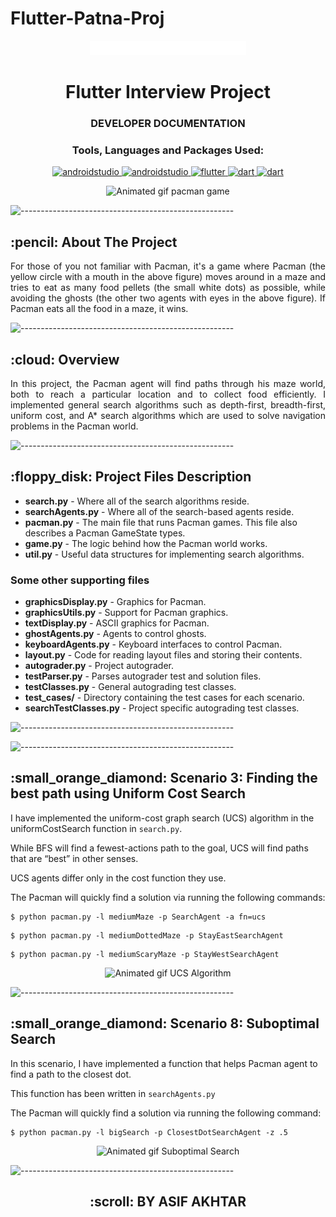 # Flutter-Patna-Proj
<p align="center"> 
  <img src="readmeAssets/appName2x.png" alt="Pacman Logo"height="auto">
</p>
<h1 align="center"> Flutter Interview Project </h1>
<h3 align="center"> DEVELOPER DOCUMENTATION </h3>

<!--/////////////////////////////-->
<h3 align="center">Tools, Languages and Packages Used:</h3>
<p align="center"> <a href="https://developer.android.com" target="_blank" rel="noreferrer"> <img src="https://res.cloudinary.com/asifakhtarcloudinary/image/upload/v1641566862/AsifPortfolio/AndroidStudioLogo.png" alt="androidstudio" width="40" height="40"/> </a> <a href="https://developer.android.com" target="_blank" rel="noreferrer"> <img src="https://res.cloudinary.com/asifakhtarcloudinary/image/upload/v1641220897/AsifPortfolio/DartLang-480.png" alt="androidstudio" width="40" height="40"/> </a> <a href="https://appwrite.io" target="_blank" rel="noreferrer"> <img src="https://res.cloudinary.com/asifakhtarcloudinary/image/upload/v1641220978/AsifPortfolio/Flutter-480.png" alt="flutter" width="40" height="40"/> </a> <a href="https://www.arduino.cc/" target="_blank" rel="noreferrer">  </a><a href="https://appwrite.io" target="_blank" rel="noreferrer"> <img src="https://res.cloudinary.com/asifakhtarcloudinary/image/upload/v1641225517/AsifPortfolio/GetX1.png" alt="dart" width="40" height="40"/> </a> <a href="https://www.arduino.cc/" target="_blank" rel="noreferrer">  </a><a href="https://appwrite.io" target="_blank" rel="noreferrer"> <img src="https://res.cloudinary.com/asifakhtarcloudinary/image/upload/v1641220897/AsifPortfolio/DartLang-480.png" alt="dart" width="40" height="40"/> </a> <a href="https://www.arduino.cc/" target="_blank" rel="noreferrer">  </a> </p>

<!--////////////////////////////////////////////!-->
<p align="center"> 
  <img src="gif/pacman_game.gif" alt="Animated gif pacman game" height="282px" width="637">
</p>



![-----------------------------------------------------](https://raw.githubusercontent.com/andreasbm/readme/master/assets/lines/rainbow.png)

<!-- ABOUT THE PROJECT -->
<h2 id="about-the-project"> :pencil: About The Project</h2>

<p align="justify"> 
  For those of you not familiar with Pacman, it's a game where Pacman (the yellow circle with a mouth in the above figure) moves around in a maze and tries to eat as many food pellets (the small white dots) as possible, while avoiding the ghosts (the other two agents with eyes in the above figure). If Pacman eats all the food in a maze, it wins.
</p>

![-----------------------------------------------------](https://raw.githubusercontent.com/andreasbm/readme/master/assets/lines/rainbow.png)

<!-- OVERVIEW -->
<h2 id="overview"> :cloud: Overview</h2>

<p align="justify"> 
  In this project, the Pacman agent will find paths through his maze world, both to reach a particular location and to collect food efficiently. I implemented general search algorithms such as depth-first, breadth-first, uniform cost, and A* search algorithms which are used to solve navigation problems in the Pacman world.
</p>

![-----------------------------------------------------](https://raw.githubusercontent.com/andreasbm/readme/master/assets/lines/rainbow.png)

<!-- PROJECT FILES DESCRIPTION -->
<h2 id="project-files-description"> :floppy_disk: Project Files Description</h2>

<ul>
  <li><b>search.py</b> - Where all of the search algorithms reside.</li>
  <li><b>searchAgents.py</b> - Where all of the search-based agents reside.</li>
  <li><b>pacman.py</b> - The main file that runs Pacman games. This file also describes a Pacman GameState types.</li>
  <li><b>game.py</b> - The logic behind how the Pacman world works.</li>
  <li><b>util.py</b> - Useful data structures for implementing search algorithms.</li>
</ul>

<h3>Some other supporting files</h3>
<ul>
  <li><b>graphicsDisplay.py</b> - Graphics for Pacman.</li>
  <li><b>graphicsUtils.py</b> - Support for Pacman graphics.</li>
  <li><b>textDisplay.py</b> - ASCII graphics for Pacman.</li>
  <li><b>ghostAgents.py</b> - Agents to control ghosts.</li>
  <li><b>keyboardAgents.py</b> - Keyboard interfaces to control Pacman.</li>
  <li><b>layout.py</b> - Code for reading layout files and storing their contents.</li>
  <li><b>autograder.py</b> - Project autograder.</li>
  <li><b>testParser.py</b> - Parses autograder test and solution files.</li>
  <li><b>testClasses.py</b> - General autograding test classes.</li>
  <li><b>test_cases/</b> - Directory containing the test cases for each scenario.</li>
  <li><b>searchTestClasses.py</b> - Project specific autograding test classes.</li>
</ul>

![-----------------------------------------------------](https://raw.githubusercontent.com/andreasbm/readme/master/assets/lines/rainbow.png)


![-----------------------------------------------------](https://raw.githubusercontent.com/andreasbm/readme/master/assets/lines/rainbow.png)

<!-- SCENARIO3 -->
<h2 id="scenario3"> :small_orange_diamond: Scenario 3: Finding the best path using Uniform Cost Search</h2>

<p>I have implemented the uniform-cost graph search (UCS) algorithm in the uniformCostSearch function in <code>search.py</code>.</p>
<p>While BFS will find a fewest-actions path to the goal, UCS will find paths that are “best” in other senses.</p>
<p>UCS agents differ only in the cost function they use.</p>
<p>The Pacman will quickly find a solution via running the following commands:</p>

<pre><code>$ python pacman.py -l mediumMaze -p SearchAgent -a fn=ucs</code></pre>
<pre><code>$ python pacman.py -l mediumDottedMaze -p StayEastSearchAgent</code></pre>
<pre><code>$ python pacman.py -l mediumScaryMaze -p StayWestSearchAgent</code></pre>

<p align="center"> 
<img src="gif/UCS.gif" alt="Animated gif UCS Algorithm" height="282px" width="637">
</p>

![-----------------------------------------------------](https://raw.githubusercontent.com/andreasbm/readme/master/assets/lines/rainbow.png)

<!-- SCENARIO8 -->
<h2 id="scenario8"> :small_orange_diamond: Scenario 8: Suboptimal Search</h2>

<p>In this scenario, I have implemented a function that helps Pacman agent to find a path to the closest dot.</p>
<p>This function has been written in <code>searchAgents.py</code></p>
<p>The Pacman will quickly find a solution via running the following command:</p>

<pre><code>$ python pacman.py -l bigSearch -p ClosestDotSearchAgent -z .5</code></pre>

<p align="center"> 
<img src="gif/Suboptimal Search.gif" alt="Animated gif Suboptimal Search" height="282px" width="637">
</p>

![-----------------------------------------------------](https://raw.githubusercontent.com/andreasbm/readme/master/assets/lines/rainbow.png)

<!-- CREDITS -->
<h2 align="center" id="credits"> :scroll: BY ASIF AKHTAR</h2>



